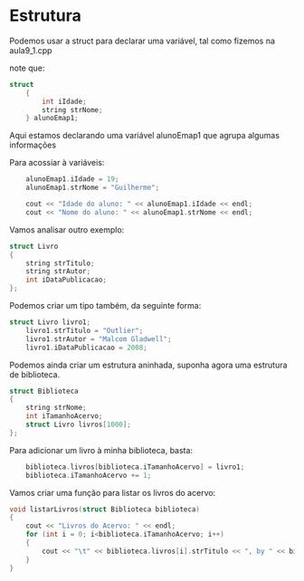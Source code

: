 # Estrutura

Podemos usar a struct para declarar uma variável, tal como fizemos na aula9_1.cpp

note que:

``` cpp
struct 
    {
        int iIdade;
        string strNome;
    } alunoEmap1;

```

Aqui estamos declarando uma variável alunoEmap1 que agrupa algumas informações

Para acossiar à variáveis:

``` cpp
    alunoEmap1.iIdade = 19;
    alunoEmap1.strNome = "Guilherme";

    cout << "Idade do aluno: " << alunoEmap1.iIdade << endl;
    cout << "Nome do aluno: " << alunoEmap1.strNome << endl;
```

Vamos analisar outro exemplo:

```cpp
struct Livro
{
    string strTitulo;
    string strAutor;
    int iDataPublicacao;
};
```

Podemos criar um tipo também, da seguinte forma:

```cpp
struct Livro livro1;
    livro1.strTitulo = "Outlier";
    livro1.strAutor = "Malcom Gladwell";
    livro1.iDataPublicacao = 2008;
```

Podemos ainda criar um estrutura aninhada, suponha agora uma estrutura de biblioteca.

```cpp
struct Biblioteca
{
    string strNome;
    int iTamanhoAcervo;
    struct Livro livros[1000];
};
```

Para adicionar um livro à minha biblioteca, basta:

```cpp
    biblioteca.livros[biblioteca.iTamanhoAcervo] = livro1;
    biblioteca.iTamanhoAcervo += 1;
``` 

Vamos criar uma função para listar os livros do acervo:


```cpp
void listarLivros(struct Biblioteca biblioteca)
{
    cout << "Livros do Acervo: " << endl;
    for (int i = 0; i<biblioteca.iTamanhoAcervo; i++)
    {
        cout << "\t" << biblioteca.livros[i].strTitulo << ", by " << biblioteca.livros[i].strAutor << ". Published in " << biblioteca.livros[i].iDataPublicacao << "." << endl;
    }
}
```
